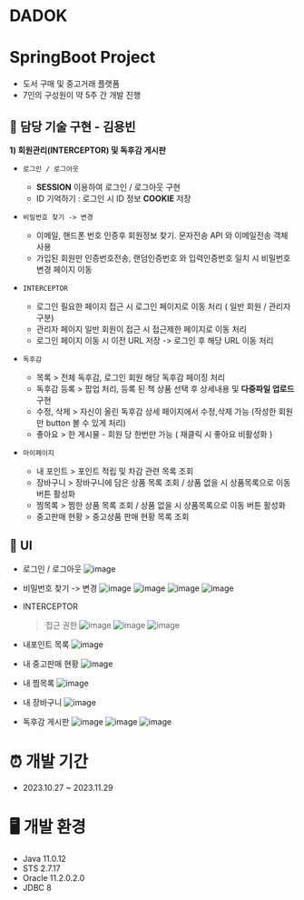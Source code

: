 # DADOK

# SpringBoot Project
* 도서 구매 및 중고거래 플랫폼
* 7인의 구성원이 약 5주 간 개발 진행

## 📌 담당 기술 구현 - 김용빈

**1) 회원관리(INTERCEPTOR) 및 독후감 게시판**
- `로그인 / 로그아웃`
  - **SESSION** 이용하여 로그인 / 로그아웃 구현 
  - ID 기억하기 : 로그인 시 ID 정보 **COOKIE** 저장
    
- `비밀번호 찾기 -> 변경` 
  - 이메일, 핸드폰 번호 인증후 회원정보 찾기. 문자전송 API 와 이메일전송 객체 사용
  - 가입된 회원만 인증번호전송, 랜덤인증번호 와 입력인증번호 일치 시 비밀번호 변경 페이지 이동

- `INTERCEPTOR`
  - 로그인 필요한 페이지 접근 시 로그인 페이지로 이동 처리 ( 일반 회원 / 관리자 구분)
  - 관리자 페이지 일반 회원이 접근 시 접근제한 페이지로 이동 처리
  - 로그인 페이지 이동 시 이전 URL 저장 -> 로그인 후 해당 URL 이동 처리
  
- `독후감`
  - 목록 > 전체 독후감, 로그인 회원 해당 독후감 페이징 처리
  - 독후감 등록 > 팝업 처리, 등록 된 책 상품 선택 후 상세내용 및 **다중파일 업로드** 구현
  - 수정, 삭제  > 자신이 올린 독후감 상세 페이지에서 수정,삭제 가능 (작성한 회원만 button 볼 수 있게 처리)
  - 좋아요 > 한 게시물 - 회원 당 한번만 가능 ( 재클릭 시 좋아요 비활성화 )

- `마이페이지`
  - 내 포인트 > 포인트 적립 및 차감 관련 목록 조회
  - 장바구니  > 장바구니에 담은 상품 목록 조회 / 상품 없을 시 상품목록으로 이동 버튼 활성화
  - 찜목록    > 찜한 상품 목록 조회 / 상품 없을 시 상품목록으로 이동 버튼 활성화
  - 중고판매 현황 > 중고상품 판매 현황 목록 조회
    

## 📰 UI
* 로그인 / 로그아웃
![image](https://github.com/kimyongbinn/DADOK/assets/42797251/2ca45119-8a6d-4b3a-a5d4-454cf40d1157)

* 비밀번호 찾기 -> 변경
![image](https://github.com/kimyongbinn/DADOK/assets/42797251/93d0030a-1aac-419d-8a41-e5059debb097)
![image](https://github.com/kimyongbinn/DADOK/assets/42797251/d0a4edd0-4cdc-48f6-a7bc-f289c091f7d9)
![image](https://github.com/kimyongbinn/DADOK/assets/42797251/4b48752e-fa46-41aa-b790-3f538f101657)
![image](https://github.com/kimyongbinn/DADOK/assets/42797251/40a333ac-c600-40ed-8437-6e55fe77a55c)

* INTERCEPTOR
  > 접근 권한
![image](https://github.com/kimyongbinn/DADOK/assets/42797251/1a0583f9-7a67-4244-8577-c0a384489efe)
![image](https://github.com/kimyongbinn/DADOK/assets/42797251/70e9ffee-a74d-4dc2-a4b5-22f913161b4f)
![image](https://github.com/kimyongbinn/DADOK/assets/42797251/ff826a25-d546-452a-a9bc-6624c87c54a3)

* 내포인트 목록
![image](https://github.com/kimyongbinn/DADOK/assets/42797251/90a28a5d-ee8b-4f7d-8e26-6adbce5f5a6a)

* 내 중고판매 현황
![image](https://github.com/kimyongbinn/DADOK/assets/42797251/d2517b4c-1b69-4f73-8132-08f7beb3cbb1)

* 내 찜목록
![image](https://github.com/kimyongbinn/DADOK/assets/42797251/47275623-67f5-4a22-99fa-b227a72ed703)

* 내 장바구니
![image](https://github.com/kimyongbinn/DADOK/assets/42797251/0e886b79-c4b6-4a5d-ab5c-7a4638ae8121)

* 독후감 게시판
![image](https://github.com/kimyongbinn/DADOK/assets/42797251/957b8571-687d-4858-893e-0e1c12ed0e86)
![image](https://github.com/kimyongbinn/DADOK/assets/42797251/3e74e90c-aca2-4c18-9d77-a876481937b9)
![image](https://github.com/kimyongbinn/DADOK/assets/42797251/ff141d1f-ed87-4f10-92a1-48b4e99795e4)

# ⏰ 개발 기간
- 2023.10.27 ~ 2023.11.29


# 🖥️ 개발 환경
- Java 11.0.12
- STS 2.7.17
- Oracle 11.2.0.2.0
- JDBC 8

